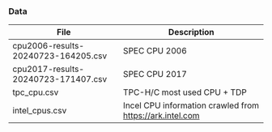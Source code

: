 ### Data

|File|Description|
|----|-----------|
|cpu2006-results-20240723-164205.csv|SPEC CPU 2006|
|cpu2017-results-20240723-171407.csv|SPEC CPU 2017|
|tpc_cpu.csv|TPC-H/C most used CPU + TDP|
|intel_cpus.csv|Incel CPU information crawled from https://ark.intel.com|
